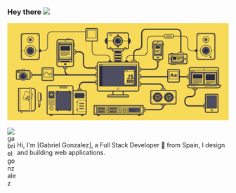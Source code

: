 ### Hey there <img src="https://media.giphy.com/media/hvRJCLFzcasrR4ia7z/giphy.gif" width="25px">

![](https://raw.githubusercontent.com/hebertdev/hebertdev/master/img/javascript.gif)




<a href="https://www.linkedin.com/in/gabriel-gonzalez-06b9b5109/">
  <img align="left" alt="gabriel gonzalez" width="22px" src="https://cdn.jsdelivr.net/npm/simple-icons@v3/icons/linkedin.svg" />
</a>





<br />

Hi, I'm [Gabriel Gonzalez], a Full Stack Developer 🚀 from Spain, I design and building web applications.
<br />
<br />
